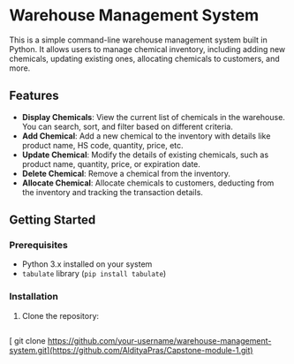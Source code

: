 # Warehouse Management System

This is a simple command-line warehouse management system built in Python. It allows users to manage chemical inventory, including adding new chemicals, updating existing ones, allocating chemicals to customers, and more.

## Features

- **Display Chemicals**: View the current list of chemicals in the warehouse. You can search, sort, and filter based on different criteria.
- **Add Chemical**: Add a new chemical to the inventory with details like product name, HS code, quantity, price, etc.
- **Update Chemical**: Modify the details of existing chemicals, such as product name, quantity, price, or expiration date.
- **Delete Chemical**: Remove a chemical from the inventory.
- **Allocate Chemical**: Allocate chemicals to customers, deducting from the inventory and tracking the transaction details.

## Getting Started

### Prerequisites

- Python 3.x installed on your system
- `tabulate` library (`pip install tabulate`)

### Installation

1. Clone the repository:
   ```bash
[   git clone https://github.com/your-username/warehouse-management-system.git](https://github.com/AldityaPras/Capstone-module-1.git)
